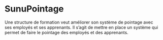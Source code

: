 # SunuPointage
Une structure de formation veut améliorer son système de pointage avec ses employés et ses apprenants. Il s’agit de mettre en place un système qui permet de faire le pointage des employés et des apprenants.
